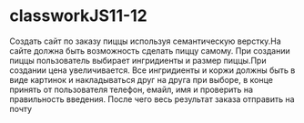 # classworkJS11-12
Создать сайт по заказу пиццы используя семантическую верстку.На сайте должна быть возможность сделать пиццу самому. При создании пиццы пользователь выбирает ингридиенты и размер пиццы.При создании цена увеличивается. Все ингридиенты и коржи должны быть в виде картинок и накладываться друг на друга при выборе, в конце принять от пользователя телефон, емайл, имя и проверить на правильность введения. После чего весь результат заказа отправить на почту
